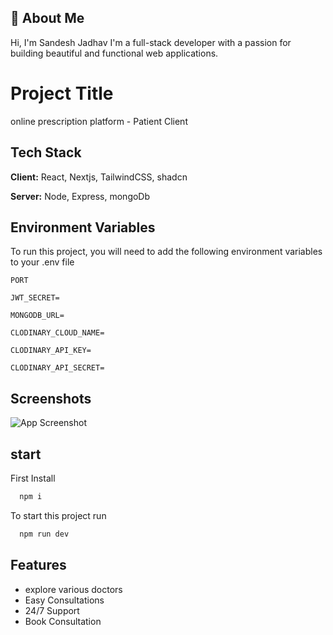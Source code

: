 
## 🚀 About Me
Hi, I'm Sandesh Jadhav
I'm a full-stack developer with a passion for building beautiful and functional web applications.


# Project Title

 online prescription platform - Patient Client


## Tech Stack

**Client:** React, Nextjs, TailwindCSS, shadcn

**Server:** Node, Express, mongoDb


## Environment Variables

To run this project, you will need to add the following environment variables to your .env file

`PORT`

`JWT_SECRET=`

`MONGODB_URL=`

`CLODINARY_CLOUD_NAME=`

`CLODINARY_API_KEY=`

`CLODINARY_API_SECRET=`
## Screenshots

![App Screenshot](https://drive.google.com/file/d/1znF4hV7gpmcGfAnli4V92VVdzDEizERU/view?usp=sharing)


## start



First Install 
```bash
  npm i 
```

To start this project run
```bash
  npm run dev
```


## Features

- explore various doctors
- Easy Consultations
- 24/7 Support
- Book Consultation

